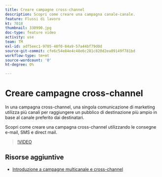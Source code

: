 ```yaml
---
title: Creare campagne cross-channel
description: Scopri come creare una campagna canale-canale.
feature: Flussi di lavoro
kt: 7018
thumbnail: 330990.jpg
doc-type: feature video
activity: use
team: TM
exl-id: adf5eec1-9705-48f0-84a9-57a44bf79d0d
source-git-commit: cfe6c54e84e4c48e6c281c820d2ea09149f781bd
workflow-type: tm+mt
source-wordcount: '0'
ht-degree: 0%

---
```


# Creare campagne cross-channel

In una campagna cross-channel, una singola comunicazione di marketing utilizza più canali per raggiungere un pubblico di destinazione più ampio in base al canale preferito dai destinatari.

Scopri come creare una campagna cross-channel utilizzando le consegne e-mail, SMS e direct mail.

>[!VIDEO](https://video.tv.adobe.com/v/330990?quality=12)

## Risorse aggiuntive

* [Introduzione a campagne multicanale e cross-channel](/help/orchestrating-campaigns/introduction-to-cross-and-multi-channel-campaigns.md)
